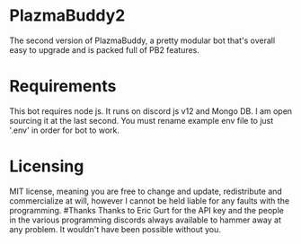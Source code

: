 # PlazmaBuddy2
 The second version of PlazmaBuddy, a pretty modular bot that's overall easy to upgrade and is packed full of PB2 features.
 
 # Requirements
 This bot requires node js. It runs on discord js v12 and Mongo DB. I am open sourcing it at the last second.
 You must rename example env file to just '.env' in order for bot to work.
 # Licensing
 MIT license, meaning you are free to change and update, redistribute and commercialize at will, however I cannot be held liable for any faults with the programming.
 #Thanks
 Thanks to Eric Gurt for the API key and the people in the various programming discords always available to hammer away at any problem. It wouldn't have been possible without you.
 
